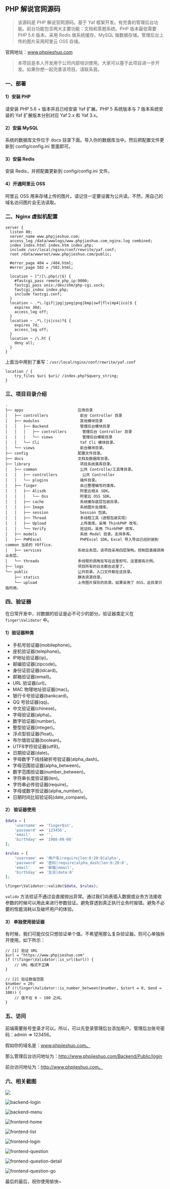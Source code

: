 ## PHP 解说官网源码

> 该源码是 PHP 解说官网源码。基于 Yaf 框架开发。有完善的管理后台功能。前台功能包含两大主要功能：文档和答题系统。PHP 版本最低需要 PHP 5.6 版本。采用 Redis 做系统缓存。MySQL 做数据存储。管理后台上传的图片采用阿里云 OSS 存储。

官网地址：www.phpjieshuo.com



> 本项目是本人开发用于公司内部培训使用。大家可以基于此项目进一步开发。如果你想一起完善该项目。请联系我。



### 一、部署

#### 1）安装 PHP

请安装 PHP 5.6 + 版本并且已经安装 Yaf 扩展。PHP 5 系统版本与 7 版本系统安装的 Yaf 扩展版本分别对应 Yaf 2.x 和 Yaf 3.x。

#### 2）安装 MySQL

系统的数据库文件位于 docs 目录下面。导入你的数据库当中。然后把配置文件更新到 config/config.ini 里面即可。

#### 3）安装 Redis

安装 Redis，并把配置更新到 config/config.ini 文件。

#### 4）开通阿里云 OSS

阿里云 OSS 用来存储上传的图片。请记住一定要设置为公共读。不然，用自己的域名访问图片会无法读取。



### 二、Nginx 虚拟机配置

```
server {
  listen 80;
  server_name www.phpjieshuo.com;
  access_log /data/wwwlogs/www.phpjieshuo.com_nginx.log combined;
  index index.html index.htm index.php;
  include /usr/local/nginx/conf/rewrite/yaf.conf;
  root /data/wwwroot/www.phpjieshuo.com/public;
  
  #error_page 404 = /404.html;
  #error_page 502 = /502.html;
  
  location ~ [^/]\.php(/|$) {
    #fastcgi_pass remote_php_ip:9000;
    fastcgi_pass unix:/dev/shm/php-cgi.sock;
    fastcgi_index index.php;
    include fastcgi.conf;
  }
  location ~ .*\.(gif|jpg|jpeg|png|bmp|swf|flv|mp4|ico)$ {
    expires 30d;
    access_log off;
  }
  location ~ .*\.(js|css)?$ {
    expires 7d;
    access_log off;
  }
  location ~ /\.ht {
    deny all;
  }
}
```



上面当中用到了重写：`/usr/local/nginx/conf/rewrite/yaf.conf`

```
location / {
    try_files $uri $uri/ /index.php?$query_string;
}
```



### 三、项目目录介绍

```
.
├── apps						应用目录
│   ├── controllers				 前台 Controller 目录
│   ├── modules					 其他模块目录
│   │   ├── Backend				 管理后台模块目录
│   │   │   ├── controllers		  管理后台 Controller 目录
│   │   │   └── views		      管理后台模板目录
│   │   └── Cli					 Yaf Cli 模块目录。
│   └── views				     前台模块目录。
├── config						配置文件目录。
├── docs						文档及数据库目录。
├── library						 项目系统类库目录。
│   ├── common					 公共 Controlle/工具等目录。
│   │   ├── controllers			  公共 Controller
│   │   └── plugins				 插件目录。
│   ├── finger					 自己整理编写的类库。
│   │   ├── Alisdk				 阿里云相关 SDK。
│   │   │   └── Oss				 阿里云 OSS SDK。
│   │   ├── cache				 系统缓存底层包装目录。
│   │   ├── Image				 系统图片处理库。
│   │   ├── session				 Session 包装。
│   │   ├── Thread				 多线程工具（进程包装实现）
│   │   ├── Upload				 上传类库。采用 ThinkPHP 改写。
│   │   └── Verify				 验证码。采用 ThinkPHP 改写。
│   ├── models					 系统 Model 目录。支持多库。
│   ├── PHPExcel				 PHPExcel SDK。Excel 导入导出已经封装到 common 当前的 YOffice.
│   ├── services				系统业务层。该项目采用四层架构。控制层直接调用业务层。
│   └── threads					多线程的调用在写在这里即可。这里面有示例。
├── logs						项目所有的日志都在这里了。
└── public						公共目录。入口文件都在这目录。
    ├── statics					静态资源目录。
    └── upload					上传图片保存的目录。如果采用了 OSS，此目录只临时用。
```



### 四、验证器

在日常开发中，对数据的验证是必不可少的部分。验证器类定义在 `finger\Validator` 中。

#### 1）验证器种类

- 手机号验证器(mobilephone)。
- 座机验证器(telephone)。
- IP地址验证器(ip)。
- 邮编验证器(zipcode)。
- 身份证验证器(idcard)。
- 邮箱验证器(email)。
- URL 验证器(url)。
- MAC 物理地址验证器(mac)。
- 银行卡号验证器(bankcard)。
- QQ 号验证器(qq)。
- 中文验证器(chinese)。
- 字母验证器(alpha)。
- 数字验证器(number)。
- 整型验证器(integer)。
- 浮点型验证器(float)。
- 布尔值验证器(boolean)。
- UTF8字符验证器(utf8)。
- 日期验证器(date)。
- 字母数字下线线破折号验证器(alpha_dash)。
- 字母范围验证器(alpha_between)。
- 数字范围验证器(number_between)。
- 字符串长度验证器(len)。
- 字符串必传验证器(require)。
- 字母或数字验证器(alpha_number)。
- 日期时间比较验证码(date_compare)。

#### 2） 验证器使用

```php
$data = [
    'username' => 'fingerQin',
    'password' => '123456',
    'email'    => '',
    'birthday' => '1988-08-08'
];

$rules = [
    'username' => '用户名|require|len:6:20:0|alpha',
    'password' => '密码|require|alpha_dash|len:6:20:0',
    'email'    => '邮箱|email',
    'birthday' => '生日|date:0'
];

\finger\Validator::valido($data, $rules);
```

`valido` 方法验证不通过会直接抛出异常。通过我们向表插入数据或业务方法接收参数的时候可以用此来进行参数验证。避免穿透到真正执行业务时报错。避免不必要的性能消耗以及破坏用户的体验。

#### 3） 单独使用验证器

有时候，我们可能仅仅只想验证单个值。不希望用那么复杂验证器。则可心单独拆开使用。如下所示：

```
// [1] 验证 URL
$url = "https://www.phpjieshuo.com"
if (!\finger\Validator::is_url($url)) {
    // URL 格式不正确
}

// [2] 验证数值范围
$number = 20;
if (!\finger\Validator::is_number_between($number, $start = 0, $end = 100)) {
    // 值不在 0 ~ 100 之间。
}
```



### 五、访问

前端需要账号登录才可以。所以，可以先登录管理后台添加用户。管理后台账号密码：admin => 123456。

假如你的域名是：www.phpjieshuo.com。

那么管理后台访问地址为：http://www.phpjieshuo.com/Backend/Public/login

前台访问地址为：http://www.phpjieshuo.com。



### 六、相关截图

![](./_github_images/backend-category.png)

![backend-login](./_github_images/backend-login.png)

![backend-menu](./_github_images/backend-menu.png)

![frontend-home](./_github_images/frontend-home.png)

![frontend-list](./_github_images/frontend-list.png)

![frontend-login](./_github_images/frontend-login.png)

![frontend-question](./_github_images/frontend-question.png)

![frontend-question-detail](./_github_images/frontend-question-detail.png)

![frontend-question-go](./_github_images/frontend-question-go.png)



最后的最后，祝你使用愉快~

